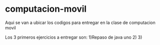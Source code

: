 # computacion-movil
Aqui se van a ubicar los codigos para entregar en la clase de computacion movil

Los 3 primeros ejercicios a entregar son:
1)Repaso de java uno
2)
3)
